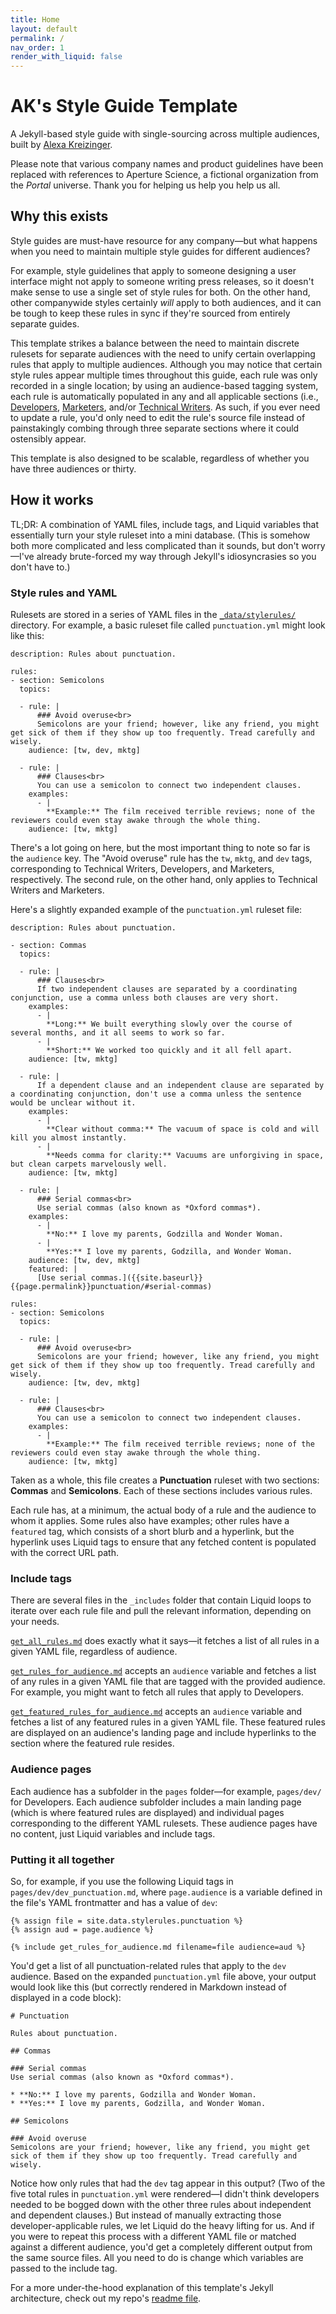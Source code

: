 ```yaml
---
title: Home
layout: default
permalink: /
nav_order: 1
render_with_liquid: false
---
```

# AK's Style Guide Template
A Jekyll-based style guide with single-sourcing across multiple audiences, built by [Alexa Kreizinger](https://alexakreizinger.com/).

Please note that various company names and product guidelines have been replaced with references to Aperture Science, a fictional organization from the *Portal* universe. Thank you for helping us help you help us all.

## Why this exists

Style guides are must-have resource for any company—but what happens when you need to maintain multiple style guides for different audiences?

For example, style guidelines that apply to someone designing a user interface might not apply to someone writing press releases, so it doesn't make sense to use a single set of style rules for both. On the other hand, other companywide styles certainly *will* apply to both audiences, and it can be tough to keep these rules in sync if they're sourced from entirely separate guides. 

This template strikes a balance between the need to maintain discrete rulesets for separate audiences with the need to unify certain overlapping rules that apply to multiple audiences. Although you may notice that certain style rules appear multiple times throughout this guide, each rule was only recorded in a single location; by using an audience-based tagging system, each rule is automatically populated in any and all applicable sections (i.e., [Developers](/styleguidetemplate/dev), [Marketers](/styleguidetemplate/mktg), and/or [Technical Writers](/styleguidetemplate/tw). As such, if you ever need to update a rule, you'd only need to edit the rule's source file instead of painstakingly combing through three separate sections where it could ostensibly appear.

This template is also designed to be scalable, regardless of whether you have three audiences or thirty.

## How it works

TL;DR: A combination of YAML files, include tags, and Liquid variables that essentially turn your style ruleset into a mini database. (This is somehow both more complicated and less complicated than it sounds, but don't worry—I've already brute-forced my way through Jekyll's idiosyncrasies so you don't have to.)

### Style rules and YAML
Rulesets are stored in a series of YAML files in the [`_data/stylerules/`](https://github.com/alexakreizinger/styleguidetemplate/tree/main/_data/stylerules) directory. For example, a basic ruleset file called `punctuation.yml` might look like this:

```
description: Rules about punctuation.

rules:
- section: Semicolons
  topics:

  - rule: |
      ### Avoid overuse<br>
      Semicolons are your friend; however, like any friend, you might get sick of them if they show up too frequently. Tread carefully and wisely.
    audience: [tw, dev, mktg]

  - rule: |
      ### Clauses<br>
      You can use a semicolon to connect two independent clauses.
    examples:
      - |
        **Example:** The film received terrible reviews; none of the reviewers could even stay awake through the whole thing.
    audience: [tw, mktg]
```

There's a lot going on here, but the most important thing to note so far is the `audience` key. The "Avoid overuse" rule has the `tw`, `mktg`, and `dev` tags, corresponding to Technical Writers, Developers, and Marketers, respectively. The second rule, on the other hand, only applies to Technical Writers and Marketers.

Here's a slightly expanded example of the `punctuation.yml` ruleset file:

```
description: Rules about punctuation.

- section: Commas
  topics:

  - rule: |
      ### Clauses<br>
      If two independent clauses are separated by a coordinating conjunction, use a comma unless both clauses are very short.
    examples:
      - |
        **Long:** We built everything slowly over the course of several months, and it all seems to work so far.
      - |
        **Short:** We worked too quickly and it all fell apart.
    audience: [tw, mktg]

  - rule: |
      If a dependent clause and an independent clause are separated by a coordinating conjunction, don't use a comma unless the sentence would be unclear without it.
    examples:
      - |
        **Clear without comma:** The vacuum of space is cold and will kill you almost instantly. 
      - |
        **Needs comma for clarity:** Vacuums are unforgiving in space, but clean carpets marvelously well.
    audience: [tw, mktg]

  - rule: |
      ### Serial commas<br>
      Use serial commas (also known as *Oxford commas*).
    examples:
      - |
        **No:** I love my parents, Godzilla and Wonder Woman.
      - |
        **Yes:** I love my parents, Godzilla, and Wonder Woman.
    audience: [tw, dev, mktg]
    featured: |
      [Use serial commas.]({{site.baseurl}}{{page.permalink}}punctuation/#serial-commas)

rules:
- section: Semicolons
  topics:

  - rule: |
      ### Avoid overuse<br>
      Semicolons are your friend; however, like any friend, you might get sick of them if they show up too frequently. Tread carefully and wisely.
    audience: [tw, dev, mktg]

  - rule: |
      ### Clauses<br>
      You can use a semicolon to connect two independent clauses.
    examples:
      - |
        **Example:** The film received terrible reviews; none of the reviewers could even stay awake through the whole thing.
    audience: [tw, mktg]
```

Taken as a whole, this file creates a **Punctuation** ruleset with two sections: **Commas** and **Semicolons**. Each of these sections includes various rules.

Each rule has, at a minimum, the actual body of a rule and the audience to whom it applies. Some rules also have examples; other rules have a `featured` tag, which consists of a short blurb and a hyperlink, but the hyperlink uses Liquid tags to ensure that any fetched content is populated with the correct URL path.

### Include tags
There are several files in the `_includes` folder that contain Liquid loops to iterate over each rule file and pull the relevant information, depending on your needs.

[`get_all_rules.md`](https://github.com/alexakreizinger/styleguidetemplate/blob/main/_includes/get_all_rules.md) does exactly what it says—it fetches a list of all rules in a given YAML file, regardless of audience.

[`get_rules_for_audience.md`](https://github.com/alexakreizinger/styleguidetemplate/blob/main/_includes/get_rules_for_audience.md) accepts an `audience` variable and fetches a list of any rules in a given YAML file that are tagged with the provided audience. For example, you might want to fetch all rules that apply to Developers.

[`get_featured_rules_for_audience.md`](https://github.com/alexakreizinger/styleguidetemplate/blob/main/_includes/get_featured_rules_for_audience.md) accepts an `audience` variable and fetches a list of any featured rules in a given YAML file. These featured rules are displayed on an audience's landing page and include hyperlinks to the section where the featured rule resides.

### Audience pages

Each audience has a subfolder in the `pages` folder—for example, `pages/dev/` for Developers. Each audience subfolder includes a main landing page (which is where featured rules are displayed) and individual pages corresponding to the different YAML rulesets. These audience pages have no content, just Liquid variables and include tags.

### Putting it all together

So, for example, if you use the following Liquid tags in `pages/dev/dev_punctuation.md`, where `page.audience` is a variable defined in the file's YAML frontmatter and has a value of `dev`:

```
{% assign file = site.data.stylerules.punctuation %}
{% assign aud = page.audience %}

{% include get_rules_for_audience.md filename=file audience=aud %}
```

You'd get a list of all punctuation-related rules that apply to the `dev` audience. Based on the expanded `punctuation.yml` file above, your output would look like this (but correctly rendered in Markdown instead of displayed in a code block):

```
# Punctuation

Rules about punctuation.

## Commas

### Serial commas
Use serial commas (also known as *Oxford commas*).

* **No:** I love my parents, Godzilla and Wonder Woman.
* **Yes:** I love my parents, Godzilla, and Wonder Woman.

## Semicolons

### Avoid overuse
Semicolons are your friend; however, like any friend, you might get sick of them if they show up too frequently. Tread carefully and wisely.

```

Notice how only rules that had the `dev` tag appear in this output? (Two of the five total rules in `punctuation.yml` were rendered—I didn't think developers needed to be bogged down with the other three rules about independent and dependent clauses.) But instead of manually extracting those developer-applicable rules, we let Liquid do the heavy lifting for us. And if you were to repeat this process with a different YAML file or matched against a different audience, you'd get a completely different output from the same source files. All you need to do is change which variables are passed to the include tag.

For a more under-the-hood explanation of this template's Jekyll architecture, check out my repo's [readme file](https://github.com/alexakreizinger/styleguidetemplate#readme).